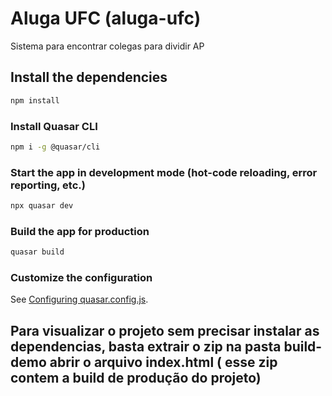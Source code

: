 # Aluga UFC (aluga-ufc)

Sistema para encontrar colegas para dividir AP

## Install the dependencies
```bash
npm install
```
### Install Quasar CLI
```bash
npm i -g @quasar/cli
``` 
### Start the app in development mode (hot-code reloading, error reporting, etc.)
```bash
npx quasar dev
```

### Build the app for production
```bash
quasar build
```

### Customize the configuration
See [Configuring quasar.config.js](https://v2.quasar.dev/quasar-cli-webpack/quasar-config-js).

## Para visualizar o projeto sem precisar instalar as dependencias, basta extrair o zip na pasta build-demo  abrir o arquivo index.html ( esse zip contem a build de produção do projeto)
